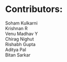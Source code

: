 # Contributors:
Soham Kulkarni  
Krishnan R  
Venu Madhav Y  
Chirag Nighut  
Rishabh Gupta  
Aditya Pal  
Bitan Sarkar
